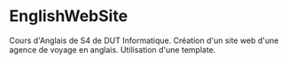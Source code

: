 # EnglishWebSite

Cours d'Anglais de S4 de DUT Informatique. Création d'un site web d'une agence de voyage en anglais. Utilisation d'une template.

